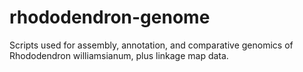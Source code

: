 # rhododendron-genome
Scripts used for assembly, annotation, and comparative genomics of Rhododendron williamsianum, plus linkage map data.
